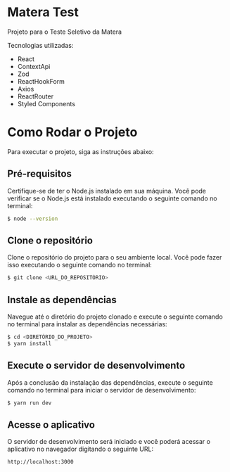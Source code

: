 # Matera Test

Projeto para o Teste Seletivo da Matera

Tecnologias utilizadas:

- React
- ContextApi
- Zod
- ReactHookForm
- Axios
- ReactRouter
- Styled Components

# Como Rodar o Projeto
Para executar o projeto, siga as instruções abaixo:

## Pré-requisitos

Certifique-se de ter o Node.js instalado em sua máquina. Você pode verificar se o Node.js está instalado executando o seguinte comando no terminal:
```bash
$ node --version
```
## Clone o repositório

Clone o repositório do projeto para o seu ambiente local. Você pode fazer isso executando o seguinte comando no terminal:
```bash
$ git clone <URL_DO_REPOSITÓRIO>
```

## Instale as dependências

Navegue até o diretório do projeto clonado e execute o seguinte comando no terminal para instalar as dependências necessárias:
```bash
$ cd <DIRETÓRIO_DO_PROJETO>
$ yarn install
```
## Execute o servidor de desenvolvimento

Após a conclusão da instalação das dependências, execute o seguinte comando no terminal para iniciar o servidor de desenvolvimento:
```bash
$ yarn run dev
```
## Acesse o aplicativo

O servidor de desenvolvimento será iniciado e você poderá acessar o aplicativo no navegador digitando o seguinte URL:

```
http://localhost:3000
```
